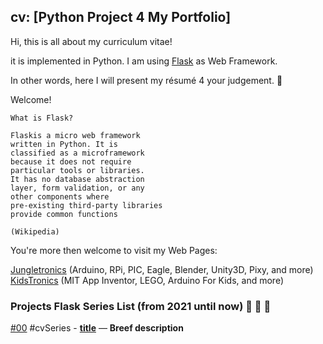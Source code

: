 ## cv: [Python Project 4 My Portfolio]

Hi, this is all about my curriculum vitae!
  
it is implemented in Python. I am using [Flask](https://flask.palletsprojects.com/)  as Web Framework.

In other words, here I will present my résumé 4 your judgement. 🤗️

Welcome!
```
What is Flask?

Flaskis a micro web framework 
written in Python. It is 
classified as a microframework 
because it does not require 
particular tools or libraries. 
It has no database abstraction
layer, form validation, or any 
other components where 
pre-existing third-party libraries 
provide common functions 

(Wikipedia)
```
You're more then welcome to visit my Web Pages: 

 [Jungletronics](https://medium.com/jungletronics) (Arduino, RPi, PIC, Eagle, Blender, Unity3D, Pixy, and more) 
 [KidsTronics](https://medium.com/kidstronics) (MIT App Inventor, LEGO, Arduino For Kids, and more)
 
### Projects Flask Series List (from 2021 until now) 🐜️ 🐜️  🐜️

 [#00](cv/) #cvSeries - [**title**](link) — **Breef description**
   